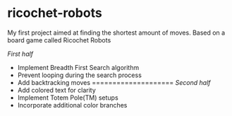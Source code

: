 # ricochet-robots
My first project aimed at finding the shortest amount of moves. Based on a board game called Ricochet Robots

*First half*
- Implement Breadth First Search algorithm
- Prevent looping during the search process
- Add backtracking moves
====================
*Second half*
- Add colored text for clarity
- Implement Totem Pole(TM) setups
- Incorporate additional color branches
